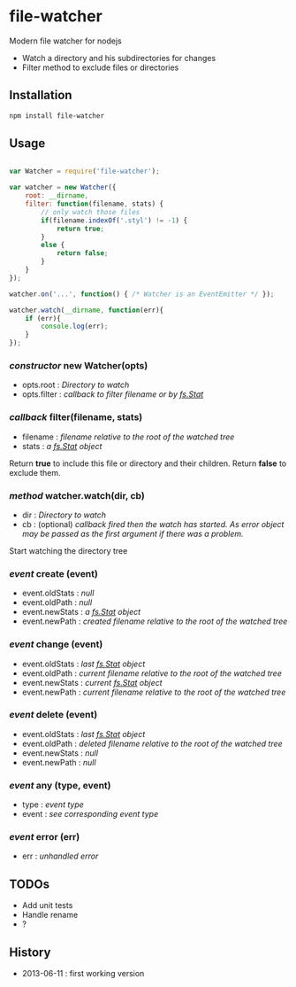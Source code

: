 # file-watcher

Modern file watcher for nodejs

- Watch a directory and his subdirectories for changes
- Filter method to exclude files or directories

## Installation

```sh
npm install file-watcher
```

## Usage

```javascript

var Watcher = require('file-watcher');

var watcher = new Watcher({
    root: __dirname,
    filter: function(filename, stats) {
        // only watch those files
        if(filename.indexOf('.styl') != -1) {
            return true;
        }
        else {
            return false;
        }
    }
});

watcher.on('...', function() { /* Watcher is an EventEmitter */ });

watcher.watch(__dirname, function(err){
    if (err){
        console.log(err);
    }
});

```

### _constructor_ new Watcher(opts)

- opts.root : _Directory to watch_
- opts.filter : _callback to filter filename or by [fs.Stat][fs.Stat]_

### _callback_ filter(filename, stats)

- filename : _filename relative to the root of the watched tree_
- stats : _a [fs.Stat][fs.Stat] object_

Return __true__ to include this file or directory and their children.
Return __false__ to exclude them.

### _method_ watcher.watch(dir, cb)

- dir : _Directory to watch_
- cb : (optional) _callback fired then the watch has started. As error object may be passed as the first argument if there was a problem._

Start watching the directory tree

### _event_ create (event)

- event.oldStats : _null_
- event.oldPath : _null_
- event.newStats : _a [fs.Stat][fs.Stat] object_
- event.newPath : _created filename relative to the root of the watched tree_

### _event_ change (event)

- event.oldStats : _last [fs.Stat][fs.Stat] object_
- event.oldPath : _current filename relative to the root of the watched tree_
- event.newStats : _current [fs.Stat][fs.Stat] object_
- event.newPath : _current filename relative to the root of the watched tree_

### _event_ delete (event)

- event.oldStats : _last [fs.Stat][fs.Stat] object_
- event.oldPath : _deleted filename relative to the root of the watched tree_
- event.newStats : _null_
- event.newPath : _null_

### _event_ any (type, event)

- type : _event type_
- event : _see corresponding event type_

### _event_ error (err)

- err : _unhandled error_

## TODOs

- Add unit tests
- Handle rename
- ?

## History

- 2013-06-11 : first working version

[fs.Stat]: http://nodejs.org/api/fs.html#fs_class_fs_stats
